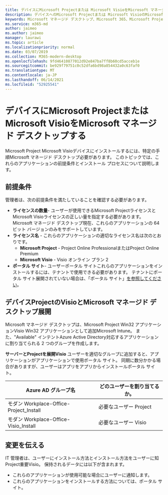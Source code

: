 ```yaml
---
title: デバイスにMicrosoft Projectまたは Microsoft VisioをMicrosoft マネージド デスクトップする
description: デバイスへのMicrosoft Projectまたは Microsoft VisioのMicrosoft マネージド デスクトップ情報
keywords: Microsoft マネージド デスクトップ、Microsoft 365、Microsoft Project、Microsoft Visio
ms.service: m365-md
author: jaimeo
ms.author: jaimeo
manager: laurawi
ms.topic: article
ms.localizationpriority: normal
ms.date: 03/07/2019
ms.collection: M365-modern-desktop
ms.openlocfilehash: 9fd46410877012d92e847ba7ff8b60cd5acceb1e
ms.sourcegitcommit: be929f79751c0c52dfa6bd98a854432a0c63faf0
ms.translationtype: MT
ms.contentlocale: ja-JP
ms.lasthandoff: 06/14/2021
ms.locfileid: "52925541"
---
```

# <a name="install-microsoft-project-or-microsoft-visio-on-microsoft-managed-desktop-devices"></a>デバイスにMicrosoft Projectまたは Microsoft VisioをMicrosoft マネージド デスクトップする

Microsoft Project Microsoft Visioデバイスにインストールするには、特定の手順Microsoft マネージド デスクトップ必要があります。 このトピックでは、これらのアプリケーションの前提条件とインストール プロセスについて説明します。

## <a name="prerequisites"></a>前提条件

管理者は、次の前提条件を満たしていることを確認する必要があります。
- **ライセンスの数量**- ユーザーが使用できるMicrosoft Projectライセンスと Microsoft Visioライセンスの正しい量を指定する必要があります。 Microsoft マネージド デスクトップ現在、これらのアプリケーションの 64 ビット バージョンのみをサポートしています。 
- **ライセンス名** - これらのアプリケーションの適切なライセンス名は次のとおりです。
    - **Microsoft Project** - Project Online ProfessionalまたはProject Online Premium
    - **Microsoft Visio** - Visio オンライン プラン 2
- **ポータル サイト**- ユーザーポータル サイトこれらのアプリケーションをインストールするには、テナントで使用できる必要があります。 テナントにポータル サイト展開されていない場合は、「ポータル サイト」[を参照してください](company-portal.md)。

## <a name="deploy-project-and-visio-for-microsoft-managed-desktop-devices"></a>デバイスProjectのVisioとMicrosoft マネージド デスクトップ展開
Microsoft マネージド デスクトップは、Microsoft Project Win32 アプリケーションVisio Win32 アプリケーションとして追加Microsoft Intune。 また、"Available" インテントAzure Active Directory対応するアプリケーションに割り当てられる 2 つのグループを作成します。 

**サーバーとProjectを展開Visio** ユーザーを適切なグループに追加すると、アプリケーションがアプリケーションで使用ポータル サイト。 同期に数分かかる場合がありますが、ユーザーはアプリをアプリからインストールポータル サイト。 

Azure AD グループ名 | どのユーザーを割り当てるか。   
 --- | ---
モダン Workplace-Office-Project_Install | 必要なユーザー Project
モダン Workplace-Office-Visio_Install | 必要なユーザー Visio

## <a name="communicate-changes"></a>変更を伝える
IT 管理者は、ユーザーにインストール方法とインストール方法をユーザーに知Project重要Visio。 保持されるデータには以下が含まれます。 
- これらのアプリケーションが使用可能な場合にユーザーに通知します。 
- これらのアプリケーションをインストールする方法については、ポータル サイト。
